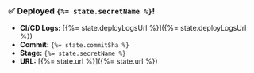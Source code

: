 ### ✅ Deployed `{%= state.secretName %}`!

- **CI/CD Logs:** [{%= state.deployLogsUrl %}]({%= state.deployLogsUrl %})
- **Commit:** `{%= state.commitSha %}`
- **Stage:** `{%= state.secretName %}`
- **URL:** [{%= state.url %}]({%= state.url %})
